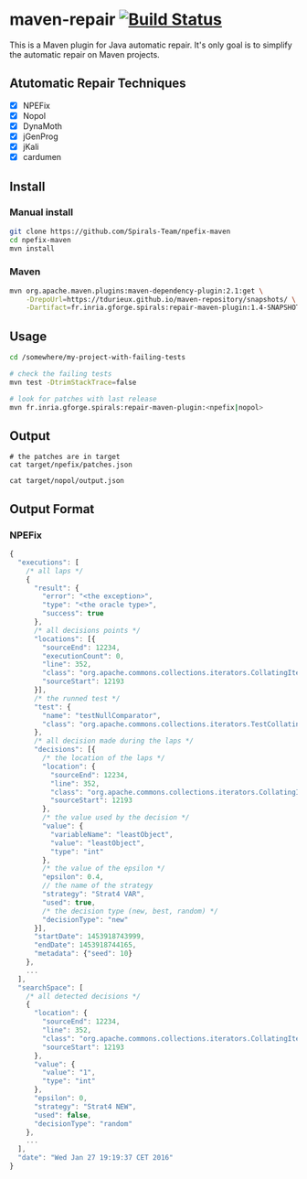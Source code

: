 # maven-repair [![Build Status](https://travis-ci.org/Spirals-Team/maven-repair.svg?branch=master)](https://travis-ci.org/Spirals-Team/maven-repair)

This is a Maven plugin for Java automatic repair. It's only goal is to simplify the automatic repair on Maven projects.


## Atutomatic Repair Techniques

- [X] NPEFix
- [X] Nopol
- [X] DynaMoth
- [X] jGenProg
- [X] jKali
- [X] cardumen

## Install

### Manual install

```bash
git clone https://github.com/Spirals-Team/npefix-maven
cd npefix-maven
mvn install
```

### Maven

```bash
mvn org.apache.maven.plugins:maven-dependency-plugin:2.1:get \
    -DrepoUrl=https://tdurieux.github.io/maven-repository/snapshots/ \
    -Dartifact=fr.inria.gforge.spirals:repair-maven-plugin:1.4-SNAPSHOT
``` 

## Usage

```bash
cd /somewhere/my-project-with-failing-tests

# check the failing tests
mvn test -DtrimStackTrace=false

# look for patches with last release
mvn fr.inria.gforge.spirals:repair-maven-plugin:<npefix|nopol>
```

## Output

```
# the patches are in target
cat target/npefix/patches.json

cat target/nopol/output.json
```

## Output Format

### NPEFix
```js
{
  "executions": [
    /* all laps */
    {
      "result": {
        "error": "<the exception>",
        "type": "<the oracle type>",
        "success": true
      },
      /* all decisions points */
      "locations": [{
        "sourceEnd": 12234,
        "executionCount": 0,
        "line": 352,
        "class": "org.apache.commons.collections.iterators.CollatingIterator",
        "sourceStart": 12193
      }],
      /* the runned test */
      "test": {
        "name": "testNullComparator",
        "class": "org.apache.commons.collections.iterators.TestCollatingIterator"
      },
      /* all decision made during the laps */
      "decisions": [{
        /* the location of the laps */
        "location": {
          "sourceEnd": 12234,
          "line": 352,
          "class": "org.apache.commons.collections.iterators.CollatingIterator",
          "sourceStart": 12193
        },
        /* the value used by the decision */
        "value": {
          "variableName": "leastObject",
          "value": "leastObject",
          "type": "int"
        },
        /* the value of the epsilon */
        "epsilon": 0.4,
        // the name of the strategy
        "strategy": "Strat4 VAR",
        "used": true,
        /* the decision type (new, best, random) */
        "decisionType": "new"
      }],
      "startDate": 1453918743999,
      "endDate": 1453918744165,
      "metadata": {"seed": 10}
    },
    ...
  ],
  "searchSpace": [
    /* all detected decisions */
    {
      "location": {
        "sourceEnd": 12234,
        "line": 352,
        "class": "org.apache.commons.collections.iterators.CollatingIterator",
        "sourceStart": 12193
      },
      "value": {
        "value": "1",
        "type": "int"
      },
      "epsilon": 0,
      "strategy": "Strat4 NEW",
      "used": false,
      "decisionType": "random"
    },
    ...
  ],
  "date": "Wed Jan 27 19:19:37 CET 2016"
}
```
